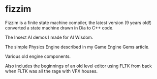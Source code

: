 fizzim
======

Fizzim is a finite state machine compiler, the latest version (9 years old!) converted a state machine drawn in Dia 
to C++ code.

The Insect AI demos I made for AI Wisdom.

The simple Physics Engine described in my Game Engine Gems article.

Various old engine components. 

Also includes the beginnings of an old level editor using FLTK from back when FLTK was all the rage with VFX houses.

